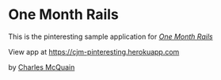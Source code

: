 # One Month Rails

This is the pinteresting sample application for
[*One Month Rails*](http://onemonthrails.com)

View app at https://cjm-pinteresting.herokuapp.com

by [Charles McQuain](http://certhovel.com)
